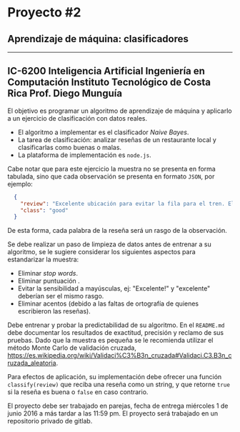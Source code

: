 # Proyecto #2

## Aprendizaje de máquina: clasificadores

---
IC-6200 Inteligencia Artificial
Ingeniería en Computación
Instituto Tecnológico de Costa Rica
Prof. Diego Munguía
---

El objetivo es programar un algoritmo de aprendizaje de máquina y aplicarlo a un ejercicio de clasificación con datos reales.

* El algoritmo a implementar es el clasificador *Naive Bayes*.
* La tarea de clasificación: analizar reseñas de un restaurante local y clasificarlas como buenas o malas.
* La plataforma de implementación es `node.js`.

Cabe notar que para este ejercicio la muestra no se presenta en forma tabulada, sino que cada observación se presenta en formato `JSON`, por ejemplo:

```json
  {
    "review": "Excelente ubicación para evitar la fila para el tren. El choripán es mortal.",
    "class": "good"
  }
```

De esta forma, cada palabra de la reseña será un rasgo de la observación.

Se debe realizar un paso de limpieza de datos antes de entrenar a su algoritmo, se le sugiere considerar los siguientes aspectos para estandarizar la muestra:

+ Eliminar *stop words*.
+ Eliminar puntuación .
+ Evitar la sensibilidad a mayúsculas, ej: "Excelente!" y "excelente" deberían ser el mismo rasgo.
+ Eliminar acentos (debido a las faltas de ortografía de quienes escribieron las reseñas).

Debe entrenar y probar la predictabilidad de su algoritmo. En el `README.md` debe documentar los resultados de exactitud, precisión y reclamo de sus pruebas. Dado que la muestra es pequeña se le recomienda utilizar el método Monte Carlo de validación cruzada, https://es.wikipedia.org/wiki/Validaci%C3%B3n_cruzada#Validaci.C3.B3n_cruzada_aleatoria.

Para efectos de aplicación, su implementación debe ofrecer una función `classify(review)` que reciba una reseña como un string, y que retorne `true` si la reseña es buena o `false` en caso contrario.

El proyecto debe ser trabajado en parejas, fecha de entrega miércoles 1 de junio 2016 a más tardar a las 11:59 pm. El proyecto será trabajado en un repositorio privado de gitlab.
